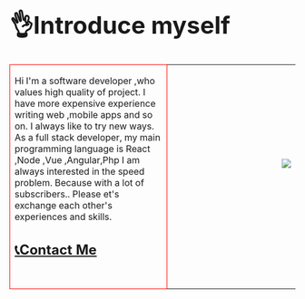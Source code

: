 <h1 style="font-size:42px">👌Introduce myself</h1>

<table>
  <tr>
  <td valign="center" width="55%" style="border:1px solid red;">
  
Hi I'm a software developer ,who values high quality of project.
I have more expensive experience writing web ,mobile apps and so on.
I always like to try new ways.
As a full stack developer, my main programming language is React ,Node ,Vue ,Angular,Php
I am always interested in the speed problem.
Because  with a lot of subscribers..
Please et's exchange each other's experiences and skills.
    
<a href = "google.com"><h2>📞Contact Me<h2><a>
  
  <td/>
   
  <img src="https://adityasjournal.files.wordpress.com/2019/03/this-analysis-is-based-on-the-number-of-job-postings-for-each-language.jpg" align="right" /><br/>
<br>
<br>
    </tr>
<!---
superdev214/superdev214 is a ✨ special ✨ repository because its `README.md` (this file) appears on your GitHub profile.
You can click the Preview link to take a look at your changes.
--->
